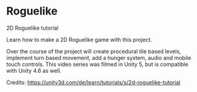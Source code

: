 # Roguelike
2D Roguelike tutorial

Learn how to make a 2D Roguelike game with this project.

Over the course of the project will create procedural tile based levels, implement turn based movement, add a hunger system, audio and mobile touch controls. This video series was filmed in Unity 5, but is compatible with Unity 4.6 as well.

Credits: https://unity3d.com/de/learn/tutorials/s/2d-roguelike-tutorial
